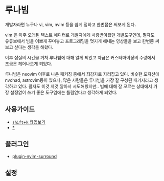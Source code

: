 # 루나빔

개발자라면 누구나 vi, vim, nvim 등을 쉽게 접하고 한번쯤은 써보게 된다. 

vim 은 아주 오래된 텍스트 에디터로 개발자에게 사랑받아왔던 개발도구인데, 필자도 유튜브에서 빔을 이쁘게 꾸며놓고 프로그래밍을 멋지게 해내는 영상들을 보고 한번쯤 써보고 싶다는 생각을 해왔다.

이후 삽질의 시간을 거쳐 루나빔에 대해 알게 되었고 지금은 커스터마이징의 수렁에서 조금은 헤어나오게 되었다.

루나빔은 neovim 이후로 나온 패키징 중에서 최강자로 자리잡고 있다. 비슷한 포지션에 nvchad, astrovim등이 있으나, 많은 사람들은 루나빔을 가장 잘 구성된 패키지라고 생각하고 있다. 필자도 이것 저것 깔아서 시도해봤지만.. 빔에 대해 잘 모르는 상태에서 가장 설정없이 쓰기 좋은 도구임에는 틀림없다고 생각하게 되었다.

## 사용가이드
- [`shift`+`k` 타입보기](use-blame_line(view_type).md)
- [\*](asterisk.md)

## 플러그인
- [plugin-nvim-surround](plugin-nvim-surround.md)
## 설정